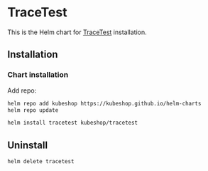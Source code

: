# TraceTest

This is the Helm chart for [TraceTest](https://github.com/kubeshop/tracetest) installation.

## Installation

### Chart installation

Add repo:

```sh
helm repo add kubeshop https://kubeshop.github.io/helm-charts
helm repo update

```

```sh
helm install tracetest kubeshop/tracetest
```

## Uninstall

```sh
helm delete tracetest
```
